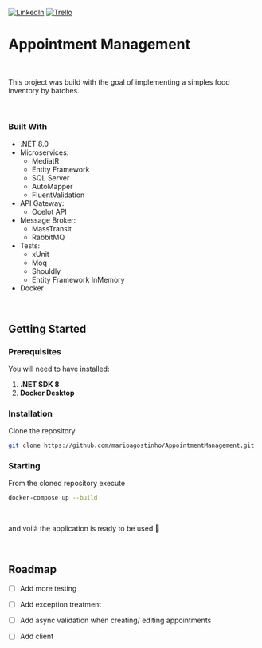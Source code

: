 [![LinkedIn][linkedin-shield]][linkedin-url] [![Trello][trello-icon]][trello-url]

# Appointment Management 

<br />

This project was build with the goal of implementing a simples food inventory by batches.

<br />

### Built With

* .NET 8.0
* Microservices:
  - MediatR
  - Entity Framework
  - SQL Server
  - AutoMapper
  - FluentValidation
* API Gateway:
  - Ocelot API
* Message Broker:
  - MassTransit
  - RabbitMQ
* Tests:
  - xUnit
  - Moq
  - Shouldly
  - Entity Framework InMemory
* Docker

<br />

## Getting Started

### Prerequisites

You will need to have installed:
1. **.NET SDK 8**
2. **Docker Desktop**

### Installation

Clone the repository
 ```sh
 git clone https://github.com/marioagostinho/AppointmentManagement.git
 ```

### Starting

From the cloned repository execute
 ```sh
 docker-compose up --build
 ```

<br />

and voilà the application is ready to be used :slightly_smiling_face:

<br />

## Roadmap

- [ ] Add more testing
- [ ] Add exception treatment
- [ ] Add async validation when creating/ editing appointments
- [ ] Add client


<!-- VARS -->

[linkedin-shield]: https://img.shields.io/badge/-LinkedIn-black.svg?style=for-the-badge&logo=linkedin&colorB=0077b5
[linkedin-url]: https://www.linkedin.com/in/mario-agostinho-5b364912b/
[trello-icon]: https://img.shields.io/badge/-Trello-black.svg?style=for-the-badge&logo=trello&colorB=0052CC
[trello-url]: https://trello.com/b/Y2SHQMln/inventory
